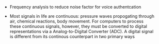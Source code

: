 

- Frequency analysis to reduce noise factor for voice authentcation 

- Most signals in life are continuous: pressure waves propogating through air, chemical reactions, body movement. For computers to process these continuous signals, however, they must be converted to digital representations via a Analog-to-Digital Converter (ADC). A digital signal is different from its continous counterpart in two primary ways


 
 
 
 



